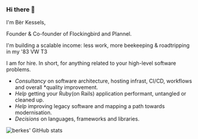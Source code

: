 ### Hi there 👋

I'm Bèr Kessels,

Founder & Co-founder of Flockingbird and Plannel. 

I'm building a scalable income: less work, more beekeeping & roadtripping in my '83 VW T3

I am for hire. In short, for anything related to your high-level software problems.

* *Consultancy* on software architecture, hosting infrast, CI/CD, workflows and overall *quality improvement.
* *Help* getting your Ruby(on Rails) application performant, untangled or cleaned up.
* *Help* improving legacy software and mapping a path towards modernisation.
* *Decisions* on languages, frameworks and libraries.

![berkes' GitHub stats](https://github-readme-stats.vercel.app/api?username=berkes&show_icons=true&theme=cobalt)
